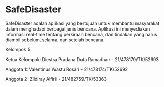 # SafeDisaster
SafeDisaster adalah aplikasi yang bertujuan untuk membantu masyarakat dalam menghadapi berbagai jenis bencana. Aplikasi ini menyediakan informasi real-time tentang perkiraan bencana, dan tindakan yang harus diambil sebelum, selama, dan setelah bencana.

Kelompok 5

Ketua Kelompok: Diestra Pradana Duta Ramadhan - 21/478179/TK/52693

Anggota 1: Valentinus Wastu Rosari - 21/478174/TK/52692

Anggota 2: Zildiray Alfirli - 21/482759/TK/53363
